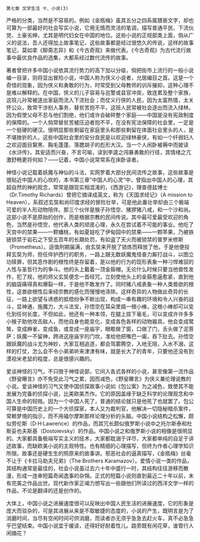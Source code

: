     第七章 文学生活 十、小说(3) 

   严格的分类，当然是不容易的。例如《金瓶梅》虽其五分之四系属猥亵文字，却也可算为一部最好的社会写实小说，它用无情而灵活的笔调，描写普通平民、下流伙党、土豪劣绅，尤其是明代妇女在中国的地位。这些小说的正规部类上面，倘从广义的说法，吾人还得加上故事笔记，这些故事都是经过很悠久的传说，这样的故事笔记，莫如拿《聊斋志异》和《今古奇观》来做代表。《今古奇观》为古代流行故事中最优良作品的选集，大都系经过数代流传的故事。

   著者曾把许多中国小说依其流行势力的高下加以分级，倘把街市上流行的一般小说编一目录，则将显出冒险小说，中国人称为侠义小说者，允居编目之首。这是一个奇怪的现象，因为侠义和勇敢的行为，时常受到父母教师的训斥摧抑，这种心理不是难以解释的。在中国，侠义的儿子容易与巡警或县官冲突，致连累及整个家族，这班儿孙常被逐出家庭而流入下流社会；而仗义行侠的人民，因为太富热情，太关怀公众，致常干涉别人事务，替贫苦抱不平，这班人民常被社会逐出而流入绿林。因为假使父母不忍与他们割绝，他们或许会破碎整个家庭——中国是没有宪政制度的保障的。一个人倘常替贫苦被压迫者抱不平，在没有宪法保障的社会里，一定是一个挺硬的硬汉。很明显那些剩留在家庭里头和那些剩留在体面社会里头的人，是不堪挫折的人，这些中国社会里的安分良民是以欢迎绿林豪侠，有如一个纤弱妇人之欢迎面目黧黑、胸毛蓬蓬、落腮胡子的彪形大汉。当一个人闲卧被褥中而披读《水浒传》，其安适而兴奋，不言可喻，读到李逵之闯暴勇敢的行径，其情绪之亢激舒畅更将何如？——记着，中国小说常常系在床卧读者。

   神怪小说记载着妖魔与神仙的斗法，实网罗着大部分民间流传之故事，这些故事是很贴近中国人的心坎的，本书第三章“中国人的心灵”中，曾指出中国人的心理，其超自然的神的观念，常常是跟现实相混淆的，《西游记》，理查德兹博士（Dr.Timothy Richards）曾把它摘译成英文，称为《天国求经记》（A mission to Heaven），系叙述玄奘和尚印度求经的冒险壮举，可是他此番壮举却由三个极端可爱的半人形动物陪伴。那三个伙伴是猴子孙悟空、猪猡猪八戒，和一个沙和尚。这部小说不是原始的创作，而是根据宗教的民间传说。其中最可爱最受欢迎的角色，当然是孙悟空，他代表人类的顽皮心理，永久在尝试着不可能的事业。他吃了天宫中的禁果——一颗蟠桃，有如夏娃吃了伊甸园中的禁果——一颗苹果，乃被铁链锁禁于岩石之下受五百年的长期处罚，有如盗了天火而被锁禁的普罗米修斯（Prometheus）。适值刑期届满，由玄奘来开脱了锁炼而释放了他，于是他便投拜玄奘为师，担任伴护西行的职务，一路上跟无数妖魔鬼怪奋力厮打战斗，以图立功赎罪，但其恶作剧的根性终是存留着，是以他的行为的现形表象一种刁悍难驭的人性与圣哲行为的争斗。他的头上戴着一顶金箍帽，无论什么时候只要当他兽性发作，犯了规，他的师父玄奘便念一首经咒，立刻使他头上的金箍愈逼愈紧，直到他的脑袋痛得真和爆裂一样，于是他不敢发作了。同时猪八戒表象一种人类兽欲的根性，这兽欲根性后来经宗教的感化而慢慢地涤除。这样奇异的人物做此奇异的长征，一路上欲望与诱惑的抵牾纷争不断出现，构成一串有趣的环境和令人兴奋的战斗，显神通，施魔力，大斗法宝，孙悟空在耳朵里插一根小棒，这根小棒却可以变化到任何长度，不但如此，他还有一种本领，在腿上拔下毫毛，可以变成许许多多小猴子助他攻击敌人，而他自身也能变化，变成各色各样的动物器具，他会变成鹭鸶，变成麻雀，变成鱼，或变成一座庙宇，眼眶做了窗，口做了门，舌头做了泥菩萨；妖魔一不留神，跨进这座庙宇的门坎，准给他把嘴巴一阖，吞下肚去。孙悟空跟妖魔的战斗尤为神妙，大家互相追逐，都会驾雾腾空，入地无阻，入水不溺，这样的打仗，怎么会不令小弟弟听来津津有味，就是长大了的青年，只要他还没有到漠视米老鼠的程度，总是很感兴趣的。

   爱谈神怪的习气，不只限于神怪说部，它间入各式各样的小说，甚至像第一流作品《野叟曝言》亦不免受此习气之累，因而减色，《野叟曝言》为侠义兼伦理说教的小说。爱谈神怪的习气又使中国侦探故事小说如《包公案》为之减色，致使其不能发展为完备的侦探小说，比美欧美杰作。它的原因盖缘于缺乏科学的论理观念和中国人生命的轻贱。因为一个中国人死了，普通的结论就只是他死了也就罢了。包公可算是中国历史上的一个大侦探家，本人又为裁判官，他解决一切隐秘暗杀案件，常赖梦境的指示，而不用福尔摩斯那样论理分析的头脑。中国小说结构之松懈，颇似劳伦斯（D·H·Lawrence）的作品，而其冗长颇似俄罗斯小说中之托尔斯泰和杜斯妥也夫斯基（Dostoievsky）的作品。中国小说之和俄罗斯小说的相像是很明显的。大家都具备极端写实主义的技术，大家都耽溺于详尽，大家都单纯的自足于讲述故事，而缺欧美小说的主观特性。也有精细的心理描写，但终为作者心理学知识所限。故事还是硬生生的照原来的故事讲。邪恶社会的逼真描写，《金瓶梅》丝毫不让于《卡拉马助夫兄弟》（The Brothers Karamazov）。爱情小说一类的作品，其结构通常是最佳的，社会小说虽过去六十年中盛行一时，其结构往往游移而散漫，形成一连串短篇奇闻逸事的杂锦。正式的短篇小说则直到最近二十年以前，未有完美之作品出世。现代新作家正竭力想写出一些跟他们所读过的西洋文学一样的作品，不论是翻译的还是创作的。

   大体上，中国小说之进展速度很可以反映出中国人民生活的进展速度，它的形象是庞大而驳杂的，可是其进展从来是不取敏捷的态度的，小说的产生，既明言是为了消磨时间，当尽有空闲时间可供消磨，而读者亦无须乎急急去赶火车，真不必急急乎巴望结束。中国小说宜于缓读，还得好好耐着性儿。路旁既有闲花草，谁管行人闲摘花？

